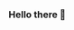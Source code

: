 ### Hello there 👋

<!--
**Berk035/Berk035** is a ✨ _special_ ✨ repository because its `README.md` (this file) appears on your GitHub profile.

# About Berk;

- 🔭 I’m currently working as Research Asst.
- 🌱 I’m currently learning ML, Robotics and Autonomous Systems.
